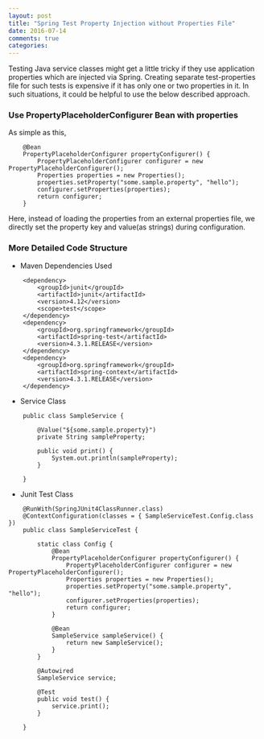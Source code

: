 ```yaml
---
layout: post
title: "Spring Test Property Injection without Properties File"
date: 2016-07-14
comments: true
categories:
---
```


Testing Java service classes might get a little tricky if they use application properties which are injected via Spring. Creating separate test-properties file for such tests is expensive if it has only one or two properties in it. In such situations, it could be helpful to use the below described approach.

### Use PropertyPlaceholderConfigurer Bean with properties

As simple as this,

```
	@Bean
	PropertyPlaceholderConfigurer propertyConfigurer() {
		PropertyPlaceholderConfigurer configurer = new PropertyPlaceholderConfigurer();
		Properties properties = new Properties();
		properties.setProperty("some.sample.property", "hello");
		configurer.setProperties(properties);
		return configurer;
	}
```

Here, instead of loading the properties from an external properties file, we directly set the property key and value(as strings) during configuration.

### More Detailed Code Structure

- Maven Dependencies Used

```
	<dependency>
		<groupId>junit</groupId>
		<artifactId>junit</artifactId>
		<version>4.12</version>
		<scope>test</scope>
	</dependency>
	<dependency>
		<groupId>org.springframework</groupId>
		<artifactId>spring-test</artifactId>
		<version>4.3.1.RELEASE</version>
	</dependency>
	<dependency>
		<groupId>org.springframework</groupId>
		<artifactId>spring-context</artifactId>
		<version>4.3.1.RELEASE</version>
	</dependency>
```

- Service Class

```
	public class SampleService {

		@Value("${some.sample.property}")
		private String sampleProperty;

		public void print() {
			System.out.println(sampleProperty);
		}

	}
```

- Junit Test Class

```
	@RunWith(SpringJUnit4ClassRunner.class)
	@ContextConfiguration(classes = { SampleServiceTest.Config.class })
	public class SampleServiceTest {

		static class Config {
			@Bean
			PropertyPlaceholderConfigurer propertyConfigurer() {
				PropertyPlaceholderConfigurer configurer = new PropertyPlaceholderConfigurer();
				Properties properties = new Properties();
				properties.setProperty("some.sample.property", "hello");
				configurer.setProperties(properties);
				return configurer;
			}

			@Bean
			SampleService sampleService() {
				return new SampleService();
			}
		}

		@Autowired
		SampleService service;

		@Test
		public void test() {
			service.print();
		}

	}
```

